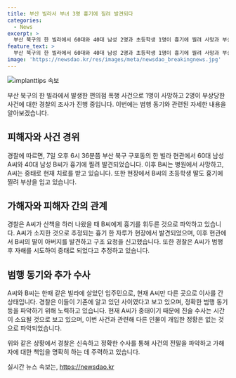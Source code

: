 ```yaml
---
title: 부산 빌라서 부녀 3명 흉기에 질려 발견되다
categories:
  - News
excerpt: >
  부산 북구의 한 빌라에서 60대와 40대 남성 2명과 초등학생 1명이 흉기에 찔려 사망과 부상을 입었고, 현장에서 피해자의 아버지인 60대 남성이 경찰에 의해 용의자로 지목되었다. 사건 이후 용의자는 자해를 시도하며 중태 상태에 놓여 진술을 확보하는 데 어려움을 겪고 있는 가운데, 경찰은 또 다른 인물의 개입은 없다고 밝혔다. 피해자와 용의자는 이전에 함께 살았던 빌라 입주민으로, 정확한 범행 동기와 관련된 수사가 진행 중이다.
feature_text: >
  부산 북구의 한 빌라에서 60대와 40대 남성 2명과 초등학생 1명이 흉기에 찔려 사망과 부상을 입었고, 현장에서 피해자의 아버지인 60대 남성이 경찰에 의해 용의자로 지목되었다. 사건 이후 용의자는 자해를 시도하며 중태 상태에 놓여 진술을 확보하는 데 어려움을 겪고 있는 가운데, 경찰은 또 다른 인물의 개입은 없다고 밝혔다. 피해자와 용의자는 이전에 함께 살았던 빌라 입주민으로, 정확한 범행 동기와 관련된 수사가 진행 중이다.
image: 'https://newsdao.kr/res/images/meta/newsdao_breakingnews.jpg'
---
```


<p><img src="https://newsdao.kr/res/images/meta/newsdao_breakingnews.jpg" alt="implanttips 속보" /></p>

<p data-ke-size="size16">부산 북구의 한 빌라에서 발생한 편의점 폭행 사건으로 1명이 사망하고 2명이 부상당한 사건에 대한 경찰의 조사가 진행 중입니다. 이번에는 범행 동기와 관련된 자세한 내용을 알아보겠습니다.</p>

<h2 data-ke-size="size26">피해자와 사건 경위</h2>

<p data-ke-size="size16">경찰에 따르면, 7일 오후 6시 36분쯤 부산 북구 구포동의 한 빌라 현관에서 60대 남성 A씨와 40대 남성 B씨가 흉기에 찔려 발견되었습니다. 이후 B씨는 병원에서 사망하고, A씨는 중태로 현재 치료를 받고 있습니다. 또한 현장에서 B씨의 초등학생 딸도 흉기에 찔려 부상을 입고 있습니다.</p>

<h2 data-ke-size="size26">가해자와 피해자 간의 관계</h2>

<p data-ke-size="size16">경찰은 A씨가 산책을 하러 나왔을 때 B씨에게 흉기를 휘두른 것으로 파악하고 있습니다. A씨가 소지한 것으로 추정되는 흉기 한 자루가 현장에서 발견되었으며, 이후 현관에서 B씨의 딸이 아버지를 발견하고 구조 요청을 신고했습니다. 또한 경찰은 A씨가 범행 후 자해를 시도하여 중태로 되었다고 추정하고 있습니다.</p>

<h2 data-ke-size="size26">범행 동기와 추가 수사</h2>

<p data-ke-size="size16">A씨와 B씨는 한때 같은 빌라에 살았던 입주민으로, 현재 A씨만 다른 곳으로 이사를 간 상태입니다. 경찰은 이들이 기존에 알고 있던 사이였다고 보고 있으며, 정확한 범행 동기 등을 파악하기 위해 노력하고 있습니다. 현재 A씨가 중태이기 때문에 진술 수사는 시간이 소요될 것으로 보고 있으며, 이번 사건과 관련해 다른 인물이 개입한 정황은 없는 것으로 파악되었습니다.</p>

<p data-ke-size="size16">위와 같은 상황에서 경찰은 신속하고 정확한 수사를 통해 사건의 전말을 파악하고 가해자에 대한 책임을 명확히 하는 데 주력하고 있습니다.</p>
실시간 뉴스 속보는, <a href="https://newsdao.kr" rel="dofollow">https://newsdao.kr</a>


